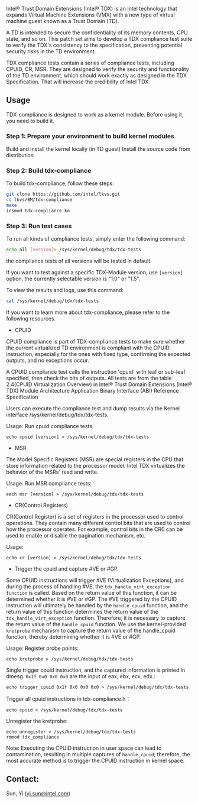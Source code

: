 Intel® Trust Domain Extensions (Intel® TDX) is an Intel technology that
expands Virtual Machine Extensions (VMX) with a new type of virtual
machine guest known as a Trust Domain (TD).

A TD is intended to secure the confidentiality of its memory contents,
CPU state, and so on. This patch set aims to develop a TDX compliance
test suite to verify the TDX's consistency to the specification,
preventing potential security risks in the TD environment.

TDX compliance tests contain a series of compliance tests, including
CPUID, CR, MSR. They are designed to verify the security and
functionality of the TD environment, which should work exactly as
designed in the TDX Specification. That will increase the credibility
of Intel TDX.

## Usage
TDX-compliance is designed to work as a kernel module. Before using it,
you need to build it.

### Step 1: Prepare your environment to build kernel modules
Build and install the kernel locally (in TD guest)
Install the source code from distribution

### Step 2: Build tdx-compliance
To build tdx-compliance, follow these steps:

```bash
git clone https://github.com/intel/lkvs.git
cd lkvs/BM/tdx-compliance
make
insmod tdx-compliance.ko
```
### Step 3: Run test cases
To run all kinds of compliance tests, simply enter the following command:

```bash
echo all [version]> /sys/kernel/debug/tdx/tdx-tests
```
the compliance tests of all versions will be tested in default.

If you want to test against a specific TDX-Module version, use `[version]` option, the currently selectable version is "1.0" or "1.5".

To view the results and logs, use this command:
```bash
cat /sys/kernel/debug/tdx/tdx-tests
```
If you want to learn more about tdx-compliance, please refer to the
following resources.

* CPUID

CPUID compliance is part of TDX-compliance tests to make sure whether
the current virtualized TD environment is compliant with the CPUID
instruction, especially for the ones with fixed type, confirming the
expected outputs, and no exceptions occur.

A CPUID compliance test calls the instruction 'cpuid' with leaf or
sub-leaf specified, then check the bits of outputs. All tests are
from the table 2.4(CPUID Virtualization Overview) in Intel® Trust
Domain Extensions (Intel® TDX) Module Architecture Application
Binary Interface (ABI) Reference Specification

Users can execute the compliance test and dump results via the Kernel
interface /sys/kernel/debug/tdx/tdx-tests.

Usage:
Run cpuid compliance tests:
```
echo cpuid [version] > /sys/kernel/debug/tdx/tdx-tests
```

* MSR

The Model Specific Registers (MSR) are special registers in the CPU that
store information related to the processor model. Intel TDX virtualizes
the behavior of the MSRs' read and write.

Usage:
Run MSR compliance tests:
```
each msr [version] > /sys/kernel/debug/tdx/tdx-tests
```

* CR(Control Registers)

CR(Control Register) is a set of registers in the processor used to control
operations. They contain many different control bits that are used to
control how the processor operates. For example, control bits in the CR0
can be used to enable or disable the pagination mechanism, etc.

Usage:
```
echo cr [version] > /sys/kernel/debug/tdx/tdx-tests
```

* Trigger the cpuid and capture #VE or #GP.

Some CPUID instructions will trigger #VE (Virtualization Exceptions), and during the process of handling #VE, the ``tdx_handle_virt_exception function`` is called. Based on the return value of this function, it can be determined whether it is #VE or #GP. The #VE triggered by the CPUID instruction will ultimately be handled by the ``handle_cpuid`` function, and the return value of this function determines the return value of the ``tdx_handle_virt_exception`` function. Therefore, it is necessary to capture the return value of the ``handle_cpuid`` function. We use the kernel-provided ``kretprobe`` mechanism to capture the return value of the handle_cpuid function, thereby determining whether it is #VE or #GP.

Usage:
Register probe points:
```
echo kretprobe > /sys/kernel/debug/tdx/tdx-tests
```
Single trigger cpuid instruction, and the captured information is printed in dmesg. ``0x1f 0x0 0x0 0x0`` are the input of eax, ebx, ecx, edx.:
```
echo trigger_cpuid 0x1f 0x0 0x0 0x0 > /sys/kernel/debug/tdx/tdx-tests
```
Trigger all cpuid instructions in tdx-compliance.h：
```
echo cpuid > /sys/kernel/debug/tdx/tdx-tests
```
Unregister the kretprobe:
```
echo unregister > /sys/kernel/debug/tdx/tdx-tests
rmmod tdx_compliance
```
Note:
Executing the CPUID instruction in user space can lead to contamination, resulting in multiple captures of ``handle_cpuid``; therefore, the most accurate method is to trigger the CPUID instruction in kernel space.

## Contact:
Sun, Yi (yi.sun@intel.com)

